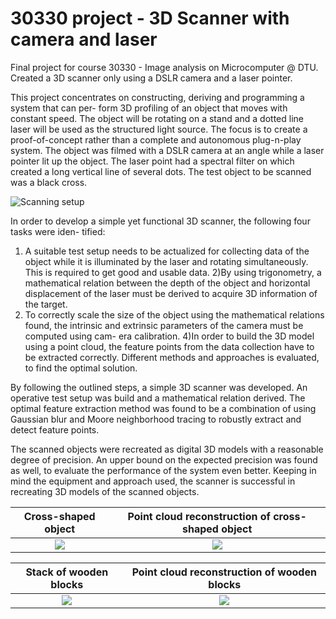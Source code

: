 # 30330 project - 3D Scanner with camera and laser
Final project for course 30330 - Image analysis on Microcomputer @ DTU. Created a 3D scanner only using a DSLR camera and a laser pointer. 


This project concentrates on constructing, deriving and programming a system that can per- form 3D profiling of an object that moves with constant speed. The object will be rotating on a stand and a dotted line laser will be used as the structured light source. The focus is to create a proof-of-concept rather than a complete and autonomous plug-n-play system. The object was filmed with a DSLR camera at an angle while a laser pointer lit up the object. The laser point had a spectral filter on which created a long vertical line of several dots. The test object to be scanned was a black cross. 

![Scanning setup]()


In order to develop a simple yet functional 3D scanner, the following four tasks were iden- tified: 
1) A suitable test setup needs to be actualized for collecting data of the object while it is illuminated by the laser and rotating simultaneously. This is required to get good and usable data. 
2)By using trigonometry, a mathematical relation between the depth of the object and horizontal displacement of the laser must be derived to acquire 3D information of the target. 
3) To correctly scale the size of the object using the mathematical relations found, the intrinsic and extrinsic parameters of the camera must be computed using cam- era calibration. 
4)In order to build the 3D model using a point cloud, the feature points from the data collection have to be extracted correctly. Different methods and approaches is evaluated, to find the optimal solution.


By following the outlined steps, a simple 3D scanner was developed. An operative test setup was build and a mathematical relation derived. The optimal feature extraction method was found to be a combination of using Gaussian blur and Moore neighborhood tracing to robustly extract and detect feature points. 

The scanned objects were recreated as digital 3D models with a reasonable degree of precision. An upper bound on the expected precision was found as well, to evaluate the performance of the system even better. Keeping in mind the equipment and approach used, the scanner is successful in recreating 3D models of the scanned objects.

Cross-shaped object          |  Point cloud reconstruction of cross-shaped object
:-------------------------:|:-------------------------:
![](https://...Dark.png)  |  ![](https://...Ocean.png)


Stack of wooden blocks         |  Point cloud reconstruction of wooden blocks
:-------------------------:|:-------------------------:
![](https://...Dark.png)  |  ![](https://...Ocean.png)
